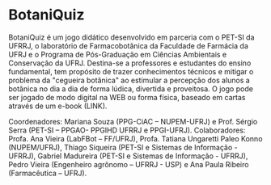 # BotaniQuiz
BotaniQuiz é um jogo didático desenvolvido em parceria com o PET-SI da UFRRJ, o laboratório de Farmacobotânica da Faculdade de Farmácia da UFRJ e o Programa de Pós-Graduação em Ciências Ambientais e Conservação da UFRJ. Destina-se a professores e estudantes do ensino fundamental, tem propósito de trazer conhecimentos técnicos e mitigar o problema da "cegueira botânica" ao estimular a percepção dos alunos a botânica no dia a dia de forma lúdica, divertida e proveitosa. 
O jogo pode ser jogado de modo digital na WEB ou forma física, baseado em cartas através de um e-book (LINK).


Coordenadores: Mariana Souza (PPG-CiAC – NUPEM-UFRJ) e Prof. Sérgio Serra (PET-SI – PPGAO- PPGIHD UFRRJ e PPGI-UFRJ).
Colaboradores: Profa. Ana Vieira (LabFBot – FF/UFRJ), Profa. Tatiana Ungaretti Paleo Konno (NUPEM/UFRJ),  Thiago Siqueira (PET-SI e Sistemas de Informação - UFRRJ), Gabriel Madureira (PET-SI e Sistemas de Informação - UFRRJ), Pedro Vieira (Engenheiro agrônomo – UFRRJ -  USP) e  Ana Paula Ribeiro (Farmacêutica – UFRJ).
